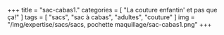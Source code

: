 +++
title = "sac-cabas1."
categories = [ "La couture enfantin' et pas que ça!" ]
tags = [ "sacs", "sac à cabas", "adultes", "couture" ]
img = "/img/expertise/sacs/sacs, pochette maquillage/sac-cabas1.png"
+++
